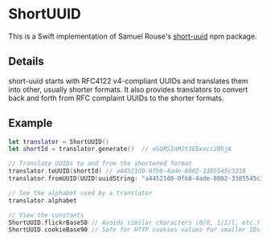 # ShortUUID

This is a Swift implementation of Samuel Rouse's [short-uuid](https://github.com/oculus42/short-uuid) npm package.

## Details ##

short-uuid starts with RFC4122 v4-compliant UUIDs and translates them into other, usually shorter formats. It also provides translators to convert back and forth from RFC complaint UUIDs to the shorter formats.

## Example ##

```swift
let translator = ShortUUID()
let shortId = translator.generate()  // eGQRS1nM2t3E8xxcc2BhjA

// Translate UUIDs to and from the shortened format
translator.toUUID(shortId) // a44521d0-0fb8-4ade-8002-3385545c3318
translator.fromUUID(UUID(uuidString: "a44521d0-0fb8-4ade-8002-3385545c3318")!) // mhvXdrZT4jP5T8vBxuvm75

// See the alphabet used by a translator
translator.alphabet

// View the constants
ShortUUID.flickrBase58 // Avoids similar characters (0/O, 1/I/l, etc.)
ShortUUID.cookieBase90 // Safe for HTTP cookies values for smaller IDs.
```
